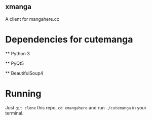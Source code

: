 ## xmanga

A client for mangahere.cc

# Dependencies for cutemanga

** Python 3

** PyQt5

** BeautifulSoup4

# Running

Just `git clone` this repo, `cd xmangahere` and run `./cutemanga` in your terminal.
